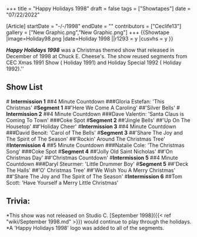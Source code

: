 +++
title = "Happy Holidays 1998"
draft = false
tags = ["Showtapes"]
date = "07/22/2022"

[Article]
startDate = "-/-/1998"
endDate = ""
contributors = ["Ceclife13"]
gallery = ["New Graphic.png","New Graphic.png"]
+++
{{Showtape
|image=Holiday98.png
|date=Holiday 1998
||r1293 = y
|cusvhs = y
}}

<b><i>Happy Holidays 1998</b></i> was a Christmas themed show that released in December of 1998 at Chuck E. Cheese's. The show reused segments from CEC Xmas 1991 Show  ( Holiday 1991) and Holiday Special 1992  ( Holiday 1992).''

<h2>Show List</h2>
#<b></b> <b>Intermission 1</b>
##4 Minute Countdown
###Gloria Estefan: 'This Christmas'
#<b>Segment 1</b>
##'Here We Come A Caroling'
##'Silver Bells'
#<b></b> <b>Intermission 2</b>
##4 Minute Countdown
###Dave Valentin: 'Santa Claus is Coming To Town'
###Coke Spot
#<b>Segment 2</b>
##'Jingle Bells'
##'Up On The Housetop'
##'Holiday Cheer'
#<b>Intermission 3</b>
##4 Minute Countdown
###David Benoit: 'Carol of The Bells'
#<b>Segment 3</b>
##'Share The Joy and The Spirit of The Season'
##'Rockin' Around The Christmas Tree'
#<b>Intermission 4</b>
##5 Minute Countdown
###Natalie Cole: 'The Christmas Song'
###Coke Spot
#<b>Segment 4</b>
##'Jolly Old Saint Nicholas'
##'On Christmas Day'
##'Christmas Countdown'
#<b>Intermission 5</b>
##4 Minute Countdown
###Daryl Steurmer: 'Little Drummer Boy'
#<b>Segment 5</b>
##'Deck The Halls'
##'O' Christmas Tree'
##'We Wish You A Merry Christmas'
##'Share The Joy and The Spirit of The Season'
#<b>Intermission 6</b>
##Tom Scott: 'Have Yourself a Merry Little Christmas'


<h2>Trivia:</h2>
*This show was not released on Studio C. [September 1998]({{< ref "wiki/September 1998.md" >}}) would continue to play through the holidays.
*A 'Happy Holidays 1998' logo was added to all of the segments.